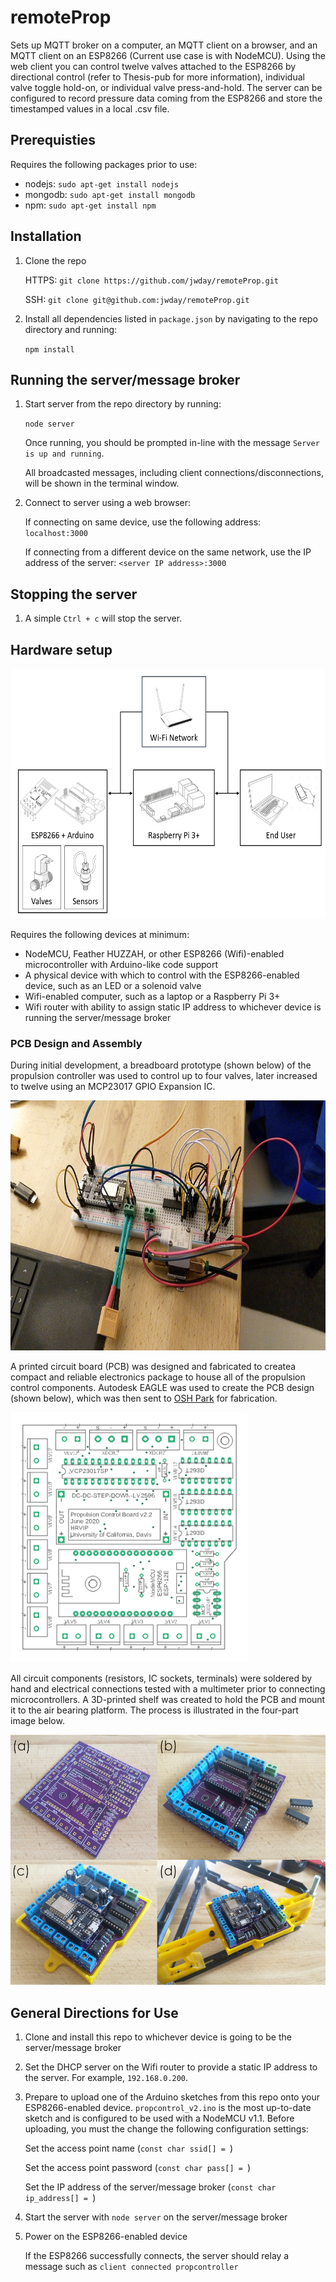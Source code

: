 # remoteProp
Sets up MQTT broker on a computer, an MQTT client on a browser, and an MQTT client on an ESP8266 (Current use case is with NodeMCU).
Using the web client you can control twelve valves attached to the ESP8266 by directional control (refer to Thesis-pub for more information), individual valve toggle hold-on, or individual valve press-and-hold. The server can be configured to record pressure data coming from the ESP8266 and store the timestamped values in a local .csv file.


## Prerequisties


Requires the following packages prior to use:
- nodejs: `sudo apt-get install nodejs`
- mongodb: `sudo apt-get install mongodb`
- npm: `sudo apt-get install npm`


## Installation

1. Clone the repo

    HTTPS: `git clone https://github.com/jwday/remoteProp.git`
    
    SSH: `git clone git@github.com:jwday/remoteProp.git`

2. Install all dependencies listed in `package.json` by navigating to the repo directory and running:

    `npm install`


## Running the server/message broker

1. Start server from the repo directory by running:

    `node server`
    
    Once running, you should be prompted in-line with the message `Server is up and running`.
    
    All broadcasted messages, including client connections/disconnections, will be shown in the terminal window.

2. Connect to server using a web browser: 

    If connecting on same device, use the following address: `localhost:3000`
    
    If connecting from a different device on the same network, use the IP address of the server: `<server IP address>:3000`
    

## Stopping the server

1. A simple `Ctrl + c` will stop the server.


## Hardware setup
<img src="https://github.com/jwday/remoteProp/blob/master/image/wireless_net_bw.png" alt="wireless connectivity schematic" height="400">

Requires the following devices at minimum:
- NodeMCU, Feather HUZZAH, or other ESP8266 (Wifi)-enabled microcontroller with Arduino-like code support
- A physical device with which to control with the ESP8266-enabled device, such as an LED or a solenoid valve
- Wifi-enabled computer, such as a laptop or a Raspberry Pi 3+
- Wifi router with ability to assign static IP address to whichever device is running the server/message broker

### PCB Design and Assembly

During initial development, a breadboard prototype (shown below) of the propulsion controller was used to control up to four valves, later increased to twelve using an MCP23017 GPIO Expansion IC.

<img src="https://github.com/jwday/remoteProp/blob/master/image/circuit_breadboard_protoype.jpg" alt="protoboard" height="400">


A printed circuit board (PCB) was designed and fabricated to createa compact and reliable electronics package to house all of the propulsion control components. Autodesk EAGLE was used to create the PCB design (shown below), which was then sent to [OSH Park](https://oshpark.com/) for fabrication.

<img src="https://github.com/jwday/remoteProp/blob/master/image/propcontrol-PCB-schematic.PNG" alt="pcb schematic" height="400">


All circuit components (resistors, IC sockets, terminals) were soldered by hand and electrical connections tested with a multimeter prior to connecting microcontrollers. A 3D-printed shelf was created to hold the PCB and mount it to the air bearing platform. The process is illustrated in the four-part image below.

<img src="https://github.com/jwday/remoteProp/blob/master/image/pcb_assy_process_small_labeled.png" alt="pcb assy process" height="400">


## General Directions for Use

1. Clone and install this repo to whichever device is going to be the server/message broker

2. Set the DHCP server on the Wifi router to provide a static IP address to the server. For example, `192.168.0.200`.

3. Prepare to upload one of the Arduino sketches from this repo onto your ESP8266-enabled device. `propcontrol_v2.ino` is the most up-to-date sketch and is configured to be used with a NodeMCU v1.1. Before uploading, you must the change the following configuration settings:

    Set the access point name (`const char ssid[] = `)
    
    Set the access point password (`const char pass[] = `)
    
    Set the IP address of the server/message broker (`const char ip_address[] = `)

4. Start the server with `node server` on the server/message broker

5. Power on the ESP8266-enabled device

    If the ESP8266 successfully connects, the server should relay a message such as `client connected propcontroller`
